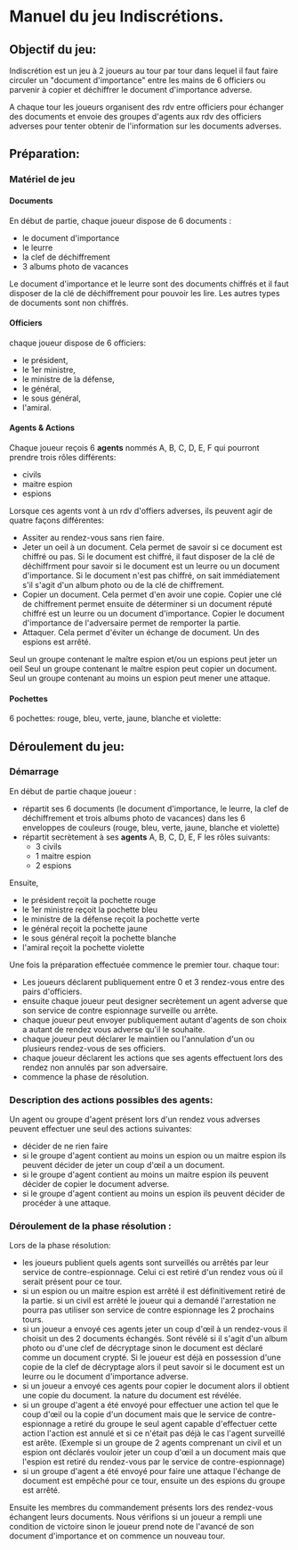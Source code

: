 										

# Manuel du jeu Indiscrétions.


## Objectif du jeu:

Indiscrétion est un jeu à 2 joueurs au tour par tour dans lequel il faut faire circuler un "document d'importance" entre les mains de 6 officiers ou parvenir à copier et déchiffrer le document d'importance adverse.

A chaque tour les joueurs organisent des rdv entre officiers pour échanger des documents et envoie des groupes d'agents aux rdv des officiers adverses pour tenter obtenir de l'information sur les documents adverses.


## Préparation:

### Matériel de jeu

#### Documents

En début de partie, chaque joueur dispose de 6 documents :

* le document d'importance
* le leurre
* la clef de déchiffrement
* 3 albums photo de vacances

Le document d'importance et le leurre sont des documents chiffrés et il faut disposer de la clé de déchiffrement pour pouvoir les lire. Les autres types de documents sont non chiffrés.

#### Officiers

chaque joueur dispose de 6 officiers:
- le président,
- le 1er ministre,
- le ministre de la défense, 
- le général, 
- le sous général,
- l'amiral.

#### Agents & Actions

Chaque joueur reçois 6 **agents** nommés A, B, C, D, E, F qui pourront prendre trois rôles différents:
- civils
- maitre espion
- espions

Lorsque ces agents vont à un rdv d'offiers adverses, ils peuvent agir de quatre façons différentes:
- Assiter au rendez-vous sans rien faire.
- Jeter un oeil à un document. Cela permet de savoir si ce document est chiffré ou pas. Si le document est chiffré, il faut disposer de la clé de déchiffrment pour savoir si le document est un leurre ou un document d'importance. Si le document n'est pas chiffré, on sait immédiatement s'il s'agit d'un album photo ou de la clé de chiffrement.
- Copier un document. Cela permet d'en avoir une copie. Copier une clé de chiffrement permet ensuite de déterminer si un document réputé chiffré est un leurre ou un document d'importance. Copier le document d'importance de l'adversaire permet de remporter la partie.
- Attaquer. Cela permet d'éviter un échange de document. Un des espions est arrêté.

Seul un groupe contenant le maître espion et/ou un espions peut jeter un oeil
Seul un groupe contenant le maître espion peut copier un document.
Seul un groupe contenant au moins un espion peut mener une attaque.




#### Pochettes

6 pochettes: rouge, bleu, verte, jaune, blanche et violette:

## Déroulement du jeu:


### Démarrage 



En début de partie chaque joueur :
- répartit ses 6 documents (le document d'importance, le leurre, la clef de déchiffrement et trois albums photo de vacances) dans les 6 enveloppes de couleurs (rouge, bleu, verte, jaune, blanche et violette)
- répartit secrètement à ses **agents** A, B, C, D, E, F les rôles suivants:
  - 3 civils
  - 1 maitre espion
  - 2 espions

Ensuite, 
- le président reçoit la pochette rouge
- le 1er ministre reçoit la pochette bleu
- le ministre de la défense reçoit la pochette verte
- le général reçoit la pochette jaune
- le sous général reçoit la pochette blanche
- l'amiral reçoit la pochette violette



Une fois la préparation effectuée commence le premier tour. chaque tour:

- Les joueurs déclarent publiquement entre 0 et 3 rendez-vous entre des pairs d'officiers.
- ensuite chaque joueur peut designer secrètement un agent adverse que son service de contre espionnage surveille ou arrête.
- chaque joueur peut envoyer publiquement autant d'agents de son choix a autant de rendez vous adverse qu'il le souhaite.
- chaque joueur peut déclarer le maintien ou l'annulation d'un ou plusieurs rendez-vous de ses officiers.
- chaque joueur déclarent les actions que ses agents effectuent lors des rendez non annulés par son adversaire.
- commence la phase de résolution.


### Description des actions possibles des agents:

Un agent ou groupe d'agent présent lors d'un rendez vous adverses peuvent effectuer une seul des actions suivantes:

- décider de ne rien faire
- si le groupe d'agent contient au moins un espion ou un maitre espion ils peuvent décider de jeter un coup d'œil a un document.
- si le groupe d'agent contient au moins un maitre espion ils peuvent décider de copier le document adverse.
- si le groupe d'agent contient au moins un espion ils peuvent décider de procéder à une attaque.


### Déroulement de la phase résolution :

Lors de la phase résolution:
- les joueurs publient quels agents sont surveillés ou arrêtés par leur service de contre-espionnage. Celui ci est retiré d'un rendez vous où il serait présent pour ce tour.
- si un espion ou un maitre espion est arrêté il est définitivement retiré de la partie. si un civil est arrêté le joueur qui a demandé l'arrestation ne pourra pas utiliser son service de contre espionnage les 2 prochains tours.
- si un joueur a envoyé ces agents jeter un coup d'œil à un rendez-vous il choisit un des 2 documents échangés. Sont révélé si il s'agit d'un album photo ou d'une clef de décryptage sinon le document est déclaré comme un document crypté.
Si le joueur est déjà en possession d'une copie de la clef de décryptage alors il peut savoir si le document est un leurre ou le document d'importance adverse.
- si un joueur a envoyé ces agents pour copier le document alors il obtient une copie du document. la nature du document est révélée.
- si un groupe d'agent a été envoyé pour effectuer une action tel que le coup d'œil ou la copie d'un document mais que le service de contre-espionnage a retiré du groupe le seul agent capable d'effectuer cette action l'action est annulé et si ce n'était pas déjà le cas l'agent surveillé est arête.
(Exemple si un groupe de 2 agents comprenant un civil et un espion ont déclarés vouloir jeter un coup d'œil a un document mais que l'espion est retiré du rendez-vous par le service de contre-espionnage)
- si un groupe d'agent a été envoyé pour faire une attaque l'échange de document est empêché pour ce tour, ensuite un des espions du groupe est arrêté.

Ensuite les membres du commandement présents lors des rendez-vous échangent leurs documents. Nous vérifions si un joueur a rempli une condition de victoire sinon le joueur prend note de l'avancé de son document d'importance et on commence un nouveau tour.


